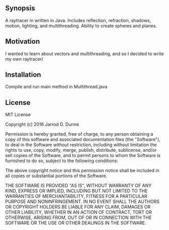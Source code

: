 ## Synopsis

A raytracer in written in Java. Includes reflection, refraction, shadows, motion, lighting, and multithreading. Ability to create spheres and planes.

## Motivation

I wanted to learn about vectors and multithreading, and so I decided to write my own raytracer/

## Installation

Compile and run main method in Multithread.java


## License

MIT License

Copyright (c) 2016 Jarrod D. Dunne

Permission is hereby granted, free of charge, to any person obtaining a copy
of this software and associated documentation files (the "Software"), to deal
in the Software without restriction, including without limitation the rights
to use, copy, modify, merge, publish, distribute, sublicense, and/or sell
copies of the Software, and to permit persons to whom the Software is
furnished to do so, subject to the following conditions:

The above copyright notice and this permission notice shall be included in all
copies or substantial portions of the Software.

THE SOFTWARE IS PROVIDED "AS IS", WITHOUT WARRANTY OF ANY KIND, EXPRESS OR
IMPLIED, INCLUDING BUT NOT LIMITED TO THE WARRANTIES OF MERCHANTABILITY,
FITNESS FOR A PARTICULAR PURPOSE AND NONINFRINGEMENT. IN NO EVENT SHALL THE
AUTHORS OR COPYRIGHT HOLDERS BE LIABLE FOR ANY CLAIM, DAMAGES OR OTHER
LIABILITY, WHETHER IN AN ACTION OF CONTRACT, TORT OR OTHERWISE, ARISING FROM,
OUT OF OR IN CONNECTION WITH THE SOFTWARE OR THE USE OR OTHER DEALINGS IN THE
SOFTWARE.